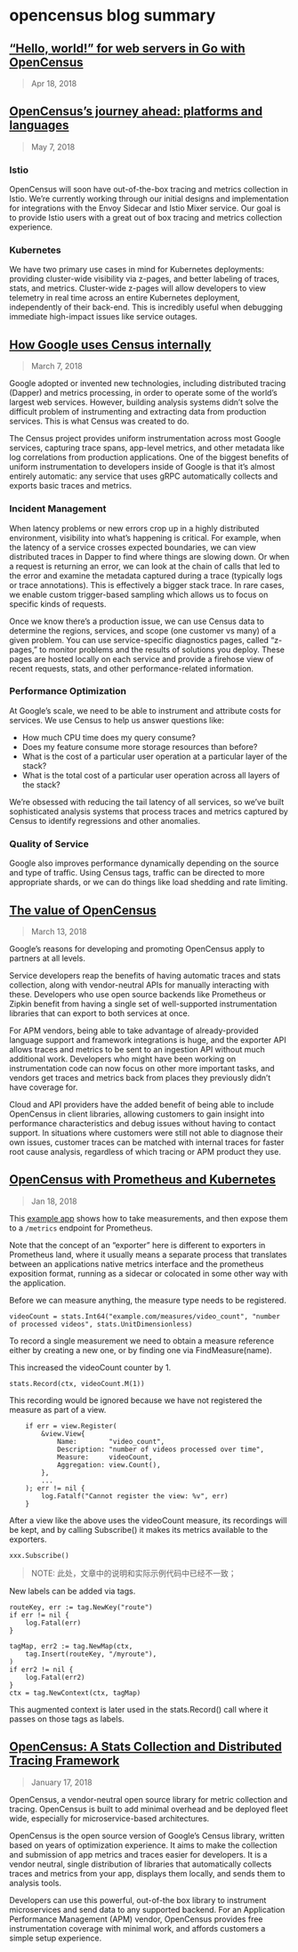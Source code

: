 # opencensus blog summary

## [“Hello, world!” for web servers in Go with OpenCensus](https://medium.com/@orijtech/hello-world-for-web-servers-in-go-with-opencensus-29955b3f02c6)

> Apr 18, 2018

## [OpenCensus’s journey ahead: platforms and languages](https://opensource.googleblog.com/2018/05/opencensus-journey-ahead-part-1.html)

> May 7, 2018

### Istio

OpenCensus will soon have out-of-the-box tracing and metrics collection in Istio. We’re currently working through our initial designs and implementation for integrations with the Envoy Sidecar and Istio Mixer service. Our goal is to provide Istio users with a great out of box tracing and metrics collection experience.

### Kubernetes

We have two primary use cases in mind for Kubernetes deployments: providing cluster-wide visibility via z-pages, and better labeling of traces, stats, and metrics. Cluster-wide z-pages will allow developers to view telemetry in real time across an entire Kubernetes deployment, independently of their back-end. This is incredibly useful when debugging immediate high-impact issues like service outages.

## [How Google uses Census internally](https://opensource.googleblog.com/2018/03/how-google-uses-opencensus-internally.html)

> March 7, 2018

Google adopted or invented new technologies, including distributed tracing (Dapper) and metrics processing, in order to operate some of the world’s largest web services. However, building analysis systems didn’t solve the difficult problem of instrumenting and extracting data from production services. This is what Census was created to do.

The Census project provides uniform instrumentation across most Google services, capturing trace spans, app-level metrics, and other metadata like log correlations from production applications. One of the biggest benefits of uniform instrumentation to developers inside of Google is that it’s almost entirely automatic: any service that uses gRPC automatically collects and exports basic traces and metrics.

### Incident Management

When latency problems or new errors crop up in a highly distributed environment, visibility into what’s happening is critical. For example, when the latency of a service crosses expected boundaries, we can view distributed traces in Dapper to find where things are slowing down. Or when a request is returning an error, we can look at the chain of calls that led to the error and examine the metadata captured during a trace (typically logs or trace annotations). This is effectively a bigger stack trace. In rare cases, we enable custom trigger-based sampling which allows us to focus on specific kinds of requests.

Once we know there’s a production issue, we can use Census data to determine the regions, services, and scope (one customer vs many) of a given problem. You can use service-specific diagnostics pages, called “z-pages,” to monitor problems and the results of solutions you deploy. These pages are hosted locally on each service and provide a firehose view of recent requests, stats, and other performance-related information.

### Performance Optimization

At Google’s scale, we need to be able to instrument and attribute costs for services. We use Census to help us answer questions like:

- How much CPU time does my query consume?
- Does my feature consume more storage resources than before?
- What is the cost of a particular user operation at a particular layer of the stack?
- What is the total cost of a particular user operation across all layers of the stack?

We’re obsessed with reducing the tail latency of all services, so we’ve built sophisticated analysis systems that process traces and metrics captured by Census to identify regressions and other anomalies.

### Quality of Service

Google also improves performance dynamically depending on the source and type of traffic. Using Census tags, traffic can be directed to more appropriate shards, or we can do things like load shedding and rate limiting.


## [The value of OpenCensus](https://opensource.googleblog.com/2018/03/the-value-of-opencensus.html)

> March 13, 2018

Google’s reasons for developing and promoting OpenCensus apply to partners at all levels.

Service developers reap the benefits of having automatic traces and stats collection, along with vendor-neutral APIs for manually interacting with these. Developers who use open source backends like Prometheus or Zipkin benefit from having a single set of well-supported instrumentation libraries that can export to both services at once.

For APM vendors, being able to take advantage of already-provided language support and framework integrations is huge, and the exporter API allows traces and metrics to be sent to an ingestion API without much additional work. Developers who might have been working on instrumentation code can now focus on other more important tasks, and vendors get traces and metrics back from places they previously didn’t have coverage for.

Cloud and API providers have the added benefit of being able to include OpenCensus in client libraries, allowing customers to gain insight into performance characteristics and debug issues without having to contact support. In situations where customers were still not able to diagnose their own issues, customer traces can be matched with internal traces for faster root cause analysis, regardless of which tracing or APM product they use.

## [OpenCensus with Prometheus and Kubernetes](https://kausal.co/blog/opencensus-prometheus-kausal/)

> Jan 18, 2018

This [example app](https://github.com/census-instrumentation/opencensus-go/blob/master/exporter/prometheus/example/main.go) shows how to take measurements, and then expose them to a `/metrics` endpoint for Prometheus.

Note that the concept of an “exporter” here is different to exporters in Prometheus land, where it usually means a separate process that translates between an applications native metrics interface and the prometheus exposition format, running as a sidecar or colocated in some other way with the application.

Before we can measure anything, the measure type needs to be registered. 

```
videoCount = stats.Int64("example.com/measures/video_count", "number of processed videos", stats.UnitDimensionless)
```

To record a single measurement we need to obtain a measure reference either by creating a new one, or by finding one via FindMeasure(name).

This increased the videoCount counter by 1. 

```
stats.Record(ctx, videoCount.M(1))
```

This recording would be ignored because we have not registered the measure as part of a view.

```
	if err = view.Register(
		&view.View{
			Name:        "video_count",
			Description: "number of videos processed over time",
			Measure:     videoCount,
			Aggregation: view.Count(),
		},
		...
	); err != nil {
		log.Fatalf("Cannot register the view: %v", err)
	}
```

After a view like the above uses the videoCount measure, its recordings will be kept, and by calling Subscribe() it makes its metrics available to the exporters.

```
xxx.Subscribe()
```

> NOTE: 此处，文章中的说明和实际示例代码中已经不一致；

New labels can be added via tags.

```
routeKey, err := tag.NewKey("route")
if err != nil {
    log.Fatal(err)
}

tagMap, err2 := tag.NewMap(ctx,
    tag.Insert(routeKey, "/myroute"),
)
if err2 != nil {
    log.Fatal(err2)
}
ctx = tag.NewContext(ctx, tagMap)
```

This augmented context is later used in the stats.Record() call where it passes on those tags as labels. 





## [OpenCensus: A Stats Collection and Distributed Tracing Framework](https://opensource.googleblog.com/2018/01/opencensus.html)

> January 17, 2018

OpenCensus, a vendor-neutral open source library for metric collection and tracing. OpenCensus is built to add minimal overhead and be deployed fleet wide, especially for microservice-based architectures.

OpenCensus is the open source version of Google’s Census library, written based on years of optimization experience. It aims to make the collection and submission of app metrics and traces easier for developers. It is a vendor neutral, single distribution of libraries that automatically collects traces and metrics from your app, displays them locally, and sends them to analysis tools. 

Developers can use this powerful, out-of-the box library to instrument microservices and send data to any supported backend. For an Application Performance Management (APM) vendor, OpenCensus provides free instrumentation coverage with minimal work, and affords customers a simple setup experience.